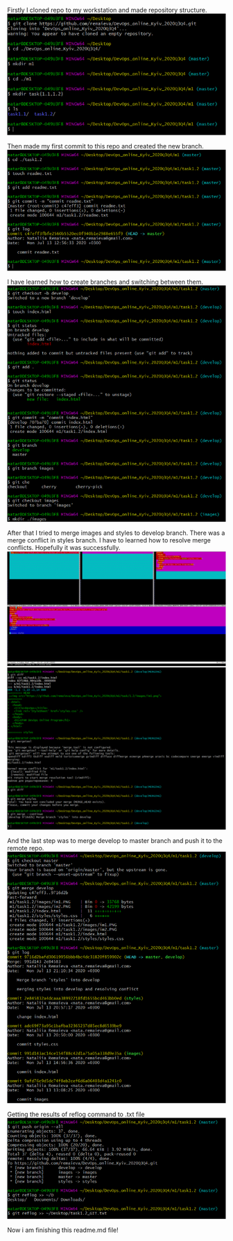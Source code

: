 Firstly I cloned repo to my workstation and made repository structure.
![alt text](/m1/task1.2/images/im1.PNG) <br />

Then made my first commit to this repo and created the new branch.
![alt text](/m1/task1.2/images/im2.PNG) <br />

I have learned how to create branches and switching between them.
![alt text](/m1/task1.2/images/im3.PNG) <br />

After that I tried to merge images and styles to develop branch.
There was a merge conflict in styles branch. I have to learned how to resolve merge conflicts.
Hopefully it was successfully.
![alt text](/m1/task1.2/images/im4.PNG) <br />
![alt text](/m1/task1.2/images/im5.PNG) <br />

And the last step was to merge develop to master branch and push it to the remote repo.
![alt text](/m1/task1.2/images/im6.PNG) <br />

Getting the results of reflog command to .txt file
![alt text](/m1/task1.2/images/im7.PNG) <br />

Now i am finishing this readme.md file!
 
